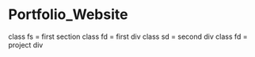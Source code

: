 # Portfolio_Website
class fs = first section
class fd = first div
class sd = second div
class fd = project div